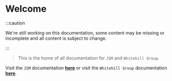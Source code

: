 # Welcome

:::caution

We're still working on this documentation, some content may be missing or incomplete and all content is subject to change.

:::

> This is the home of all documentation for `JSM` and `Whitehill Group`.

Visit the `JSM` documentation [**here**](/docs/jsm) or visit the `Whitehill Group` documentation [**here**](/docs/whitehill).